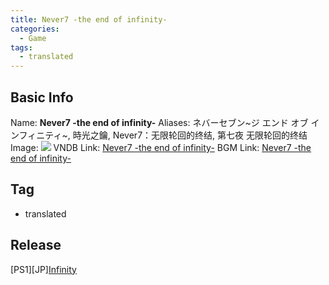 ```yaml
---
title: Never7 -the end of infinity-
categories:
  - Game
tags:
  - translated
---
```

## Basic Info

Name: **Never7 -the end of infinity-**
Aliases: ネバーセブン~ジ エンド オブ インフィニティ~, 時光之鑰, Never7：无限轮回的终结, 第七夜 无限轮回的终结
Image: ![](https://s2.vndb.org/cv/70/45770.jpg)
VNDB Link: [Never7 -the end of infinity-](https://vndb.org/v248)
BGM Link: [Never7 -the end of infinity-](https://bangumi.tv/subject/1125)

## Tag

 - translated

## Release

\[PS1\]\[JP\][Infinity](../../r/r5872/)